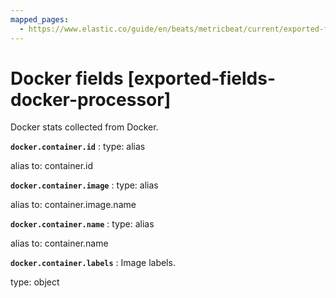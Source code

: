 ```yaml
---
mapped_pages:
  - https://www.elastic.co/guide/en/beats/metricbeat/current/exported-fields-docker-processor.html
---
```


<!-- This file is generated! See scripts/generate_fields_docs.py -->

# Docker fields [exported-fields-docker-processor]

Docker stats collected from Docker.

**`docker.container.id`**
:   type: alias

alias to: container.id


**`docker.container.image`**
:   type: alias

alias to: container.image.name


**`docker.container.name`**
:   type: alias

alias to: container.name


**`docker.container.labels`**
:   Image labels.

type: object


